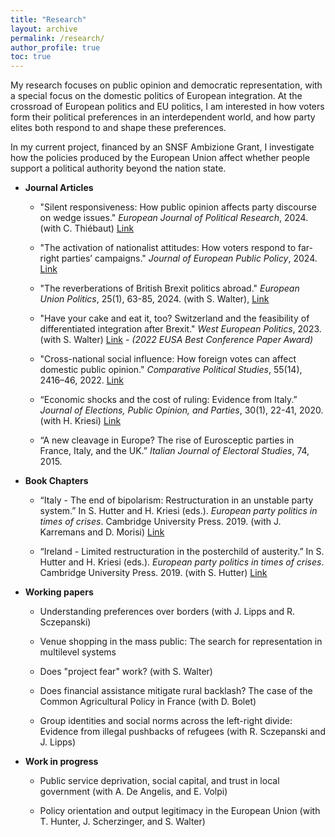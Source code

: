 ```yaml
---
title: "Research"
layout: archive
permalink: /research/
author_profile: true
toc: true
---
```



My research focuses on public opinion and democratic representation, with a special focus on the domestic politics of European integration. At the crossroad of European politics and EU politics, I am interested in how voters form their political preferences in an interdependent world, and how party elites both respond to and shape these preferences.  

In my current project, financed by an SNSF Ambizione Grant, I investigate how the policies produced by the European Union affect whether people support a political authority beyond the nation state.





- **Journal Articles**
	
	- "Silent responsiveness: How public opinion affects party discourse on wedge issues." <em>European Journal of Political Research</em>, 2024. (with C. Thiébaut) <a href="https://ejpr.onlinelibrary.wiley.com/doi/full/10.1111/1475-6765.12659">Link</a> 
	
	- "The activation of nationalist attitudes: How voters respond to far-right parties’ campaigns." <em>Journal of European Public Policy</em>, 2024. <a href="https://www.tandfonline.com/doi/full/10.1080/13501763.2024.2311737">Link</a> 
	
	- "The reverberations of British Brexit politics abroad." <em>European Union Politics</em>, 25(1), 63-85, 2024. (with S. Walter), <a href="https://journals.sagepub.com/doi/full/10.1177/14651165231207225">Link</a> 

	- "Have your cake and eat it, too? Switzerland and the feasibility of differentiated integration after Brexit." <em>West European Politics</em>, 2023. (with S. Walter) <a href="https://www.tandfonline.com/doi/full/10.1080/01402382.2023.2192083">Link</a> - <em>(2022 EUSA Best Conference Paper Award)</em>
	
	- "Cross-national social influence: How foreign votes can affect domestic public opinion." <em>Comparative Political Studies</em>, 55(14), 2416–46, 2022. <a href="https://journals.sagepub.com/doi/full/10.1177/00104140221088846">Link</a>

	- “Economic shocks and the cost of ruling: Evidence from Italy.” <em>Journal of Elections, Public Opinion, and Parties</em>, 30(1), 22-41, 2020. (with H. Kriesi) <a href="https://www.tandfonline.com/doi/full/10.1080/17457289.2019.1571496">Link</a>

	- “A new cleavage in Europe? The rise of Eurosceptic parties in France, Italy, and the UK.” <em>Italian Journal of Electoral Studies</em>, 74, 2015. 


- **Book Chapters**

	- “Italy - The end of bipolarism: Restructuration in an unstable party system.” In S. Hutter and H. Kriesi (eds.). <em>European party politics in times of crises</em>. Cambridge University Press. 2019. (with J. Karremans and D. Morisi) <a href="https://www.cambridge.org/core/books/european-party-politics-in-times-of-crisis/italy-the-end-of-bipolarism-restructuration-in-an-unstable-party-system/23471B3E30ED5B76FBDC6A1A08FBCEE8">Link</a> 

	- “Ireland - Limited restructuration in the posterchild of austerity.” In S. Hutter and H. Kriesi (eds.). <em>European party politics in times of crises</em>. Cambridge University Press. 2019. (with S. Hutter) <a href="https://www.cambridge.org/core/books/european-party-politics-in-times-of-crisis/ireland-limited-restructuration-in-the-poster-child-of-austerity/50B07F6AEB93C93A19E21795AB19E19C">Link</a>


- **Working papers**
	
	- Understanding preferences over borders (with J. Lipps and R. Sczepanski)

	- Venue shopping in the mass public: The search for representation in multilevel systems
	
	- Does "project fear" work? (with S. Walter)
	 
	- Does financial assistance mitigate rural backlash? The case of the Common Agricultural Policy in France (with D. Bolet)
	
	- Group identities and social norms across the left-right divide: Evidence from illegal pushbacks of refugees (with R. Sczepanski and J. Lipps)
	

- **Work in progress**
    
	- Public service deprivation, social capital, and trust in local government (with A. De Angelis, and E. Volpi)
	
	- Policy orientation and output legitimacy in the European Union (with T. Hunter, J. Scherzinger, and S. Walter)

